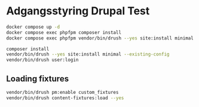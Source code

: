 # Adgangsstyring Drupal Test

```sh
docker compose up -d
docker compose exec phpfpm composer install
docker compose exec phpfpm vendor/bin/drush --yes site:install minimal --existing-config
```

```sh
composer install
vendor/bin/drush --yes site:install minimal --existing-config
vendor/bin/drush user:login
```

## Loading fixtures

```sh
vendor/bin/drush pm:enable custom_fixtures
vendor/bin/drush content-fixtures:load --yes
```
